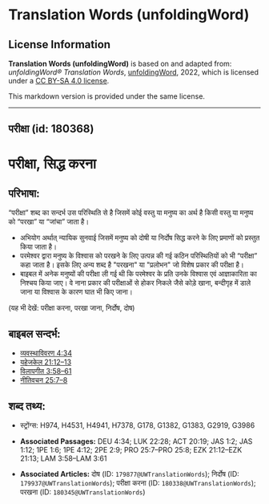 # Translation Words (unfoldingWord)

## License Information

**Translation Words (unfoldingWord)** is based on and adapted from: _unfoldingWord® Translation Words_, [unfoldingWord](https://unfoldingword.org/utw), 2022, which is licensed under a [CC BY-SA 4.0 license](https://creativecommons.org/licenses/by-sa/4.0/legalcode.en).

This markdown version is provided under the same license.



--------------------------------

## परीक्षा (id: 180368)

परीक्षा, सिद्ध करना
===================

परिभाषा:
--------

“परीक्षा” शब्द का सन्दर्भ उस परिस्थिति से है जिसमें कोई वस्तु या मनुष्य का अर्थ है किसी वस्तु या मनुष्य को “परखा” या “जांचा” जाता है।

* अभियोग अर्थात् न्यायिक सुनवाई जिसमें मनुष्य को दोषी या निर्दोष सिद्ध करने के लिए प्रमाणों को प्रस्तुत किया जाता है।
* परमेश्वर द्वारा मनुष्य के विश्वास को परखने के लिए उत्पन्न की गई कठिन परिस्थितियों को भी “परीक्षा” कहा जाता है। इसके लिए अन्य शब्द है "परखना" या "प्रलोभन" जो विशेष प्रकार की परीक्षा है।
* बाइबल में अनेक मनुष्यों की परीक्षा ली गई थी कि परमेश्वर के प्रति उनके विश्वास एवं आज्ञाकारिता का निश्चय किया जाए। वे नाना प्रकार की परीक्षाओं से होकर निकले जैसे कोड़े खाना, बन्दीगृह में डाले जाना या विश्वास के कारण घात भी किए जाना।

(यह भी देखें: परीक्षा करना, परखा जाना, निर्दोष, दोष)

बाइबल सन्दर्भ:
--------------

* [व्यवस्थाविवरण 4:34](https://ref.ly/Deut4:34)
* [यहेजकेल 21:12–13](https://ref.ly/Ezek21:12-Ezek21:13)
* [विलापगीत 3:58–61](https://ref.ly/Lam3:58-Lam3:61)
* [नीतिवचन 25:7–8](https://ref.ly/Prov25:7-Prov25:8)

शब्द तथ्य:
----------

* स्ट्रोंग्स: H974, H4531, H4941, H7378, G178, G1382, G1383, G2919, G3986

* **Associated Passages:** DEU 4:34; LUK 22:28; ACT 20:19; JAS 1:2; JAS 1:12; 1PE 1:6; 1PE 4:12; 2PE 2:9; PRO 25:7–PRO 25:8; EZK 21:12–EZK 21:13; LAM 3:58–LAM 3:61
* **Associated Articles:** दोष (ID: `179877@UWTranslationWords`); निर्दोष (ID: `179937@UWTranslationWords`); परीक्षा करना (ID: `180338@UWTranslationWords`); परखना (ID: `180345@UWTranslationWords`)


